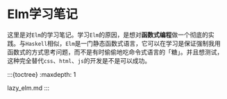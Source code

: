 # Elm学习笔记

这里是对`Elm`的学习笔记。学习`Elm`的原因，是想对**函数式编程**做一个彻底的实践。与`Haskell`相似，`Elm`是一门静态函数式语言，它可以在学习是保证强制我用函数式的方式思考问题，而不是有时偷偷地吃命令式语言的「糖」。并且想测试，这种完全替代`css`、`html`、`js`的开发是不是可以成功。

:::{toctree}
:maxdepth: 1

lazy_elm.md
:::